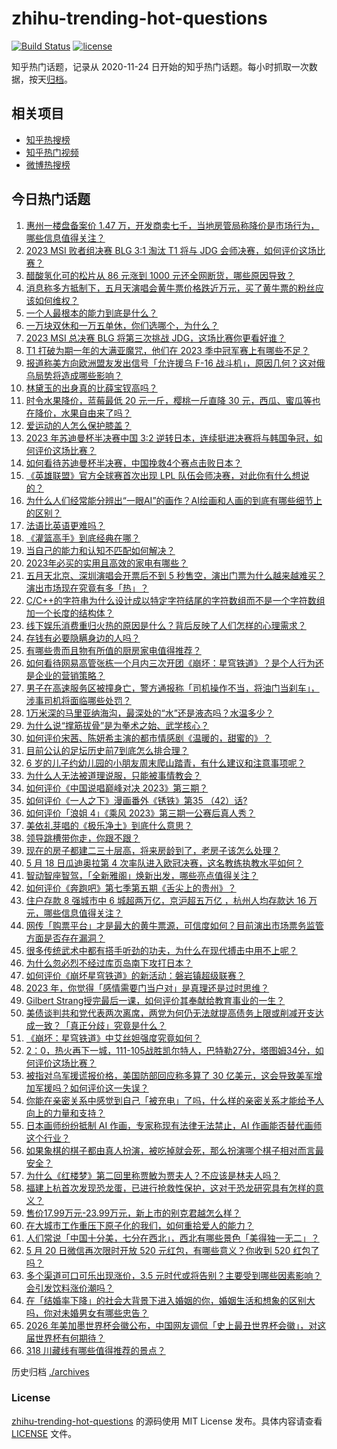# zhihu-trending-hot-questions

[![Build Status](https://github.com/justjavac/zhihu-trending-hot-questions/workflows/ci/badge.svg?branch=master)](https://github.com/justjavac/zhihu-trending-hot-questions/actions)
[![license](https://img.shields.io/github/license/justjavac/zhihu-trending-hot-questions)](https://github.com/justjavac/zhihu-trending-hot-questions/blob/master/LICENSE)

知乎热门话题，记录从 2020-11-24
日开始的知乎热门话题。每小时抓取一次数据，按天[归档](./archives)。

## 相关项目

- [知乎热搜榜](https://github.com/justjavac/zhihu-trending-top-search)
- [知乎热门视频](https://github.com/justjavac/zhihu-trending-hot-video)
- [微博热搜榜](https://github.com/justjavac/weibo-trending-hot-search)

## 今日热门话题

<!-- BEGIN -->
<!-- 最后更新时间 Sun May 21 2023 05:11:56 GMT+0800 (China Standard Time) -->

1. [惠州一楼盘备案价 1.47 万，开发商卖七千，当地房管局称降价是市场行为，哪些信息值得关注？](https://www.zhihu.com/question/602034551)
1. [2023 MSI 败者组决赛 BLG 3:1 淘汰 T1 将与 JDG 会师决赛，如何评价这场比赛？](https://www.zhihu.com/question/602081462)
1. [醋酸氢化可的松片从 86 元涨到 1000 元还全网断货，哪些原因导致？](https://www.zhihu.com/question/601956292)
1. [消息称多方抵制下，五月天演唱会黄牛票价格跌近万元，买了黄牛票的粉丝应该如何维权？](https://www.zhihu.com/question/601943204)
1. [一个人最根本的能力到底是什么？](https://www.zhihu.com/question/563874394)
1. [一万块双休和一万五单休，你们选哪个，为什么？](https://www.zhihu.com/question/399436444)
1. [2023 MSI 总决赛 BLG 将第三次挑战 JDG，这场比赛你更看好谁？](https://www.zhihu.com/question/602131486)
1. [T1 打破为期一年的大满亚魔咒，他们在 2023 季中冠军赛上有哪些不足？](https://www.zhihu.com/question/602130085)
1. [报道称美方向欧洲盟友发出信号「允许援乌 F-16 战斗机」，原因几何？这对俄乌局势将造成哪些影响？](https://www.zhihu.com/question/601915994)
1. [林黛玉的出身真的比薛宝钗高吗？](https://www.zhihu.com/question/599342922)
1. [时令水果降价，蓝莓最低 20 元一斤，樱桃一斤直降 30 元，西瓜、蜜瓜等也在降价，水果自由来了吗？](https://www.zhihu.com/question/602034553)
1. [爱运动的人怎么保护膝盖？](https://www.zhihu.com/question/327413189)
1. [2023 年苏迪曼杯半决赛中国 3:2 逆转日本，连续挺进决赛将与韩国争冠，如何评价这场比赛？](https://www.zhihu.com/question/602150307)
1. [如何看待苏迪曼杯半决赛，中国挽救4个赛点击败日本？](https://www.zhihu.com/question/602136410)
1. [《英雄联盟》官方全球赛首次出现 LPL 队伍会师决赛，对此你有什么想说的？](https://www.zhihu.com/question/602128226)
1. [为什么人们经常能分辨出“一眼AI”的画作？AI绘画和人画的到底有哪些细节上的区别？](https://www.zhihu.com/question/597129798)
1. [法语比英语更难吗？](https://www.zhihu.com/question/581580357)
1. [《灌篮高手》到底经典在哪？](https://www.zhihu.com/question/32042664)
1. [当自己的能力和认知不匹配如何解决？](https://www.zhihu.com/question/601238615)
1. [2023年必买的实用且高效的家电有哪些？](https://www.zhihu.com/question/598538402)
1. [五月天北京、深圳演唱会开票后不到 5 秒售空，演出门票为什么越来越难买？演出市场现在究竟有多「热」？](https://www.zhihu.com/question/601938220)
1. [C/C++的字符串为什么设计成以特定字符结尾的字符数组而不是一个字符数组加一个长度的结构体？](https://www.zhihu.com/question/601875104)
1. [线下娱乐消费重归火热的原因是什么？背后反映了人们怎样的心理需求？](https://www.zhihu.com/question/601938935)
1. [存钱有必要隐瞒身边的人吗？](https://www.zhihu.com/question/483740517)
1. [有哪些贵而且物有所值的厨房家电值得推荐？](https://www.zhihu.com/question/27314367)
1. [如何看待网易高管张栋一个月内三次开团《崩坏：星穹铁道》？是个人行为还是企业的营销策略？](https://www.zhihu.com/question/602000368)
1. [男子在高速服务区被撞身亡，警方通报称「司机操作不当，将油门当刹车」，涉事司机将面临哪些处罚？](https://www.zhihu.com/question/601945252)
1. [1万米深的马里亚纳海沟，最深处的“水”还是液态吗？水温多少？](https://www.zhihu.com/question/601404211)
1. [为什么说“撑筋拔骨”是为拳术之始、武学核心？](https://www.zhihu.com/question/593428471)
1. [如何评价宋茜、陈妍希主演的都市情感剧《温暖的，甜蜜的》？](https://www.zhihu.com/question/598967467)
1. [目前公认的足坛历史前7到底怎么排合理？](https://www.zhihu.com/question/338288462)
1. [6 岁的儿子约幼儿园的小朋友周末爬山踏青，有什么建议和注意事项呢？](https://www.zhihu.com/question/587328689)
1. [为什么人无法被道理说服，只能被事情教会？](https://www.zhihu.com/question/599969580)
1. [如何评价《中国说唱巅峰对决 2023》第三期？](https://www.zhihu.com/question/602080435)
1. [如何评价《一人之下》漫画番外《锈铁》第35 （42）话?](https://www.zhihu.com/question/601993938)
1. [如何评价「浪姐 4」《乘风 2023》第三期一公赛后真人秀？](https://www.zhihu.com/question/602047177)
1. [美依礼芽唱的《极乐净土》到底什么意思？](https://www.zhihu.com/question/601044270)
1. [领导跳槽带你走，你跟不跟？](https://www.zhihu.com/question/433804952)
1. [现在的房子都建二三十层高，将来房龄到了，老房子该怎么处理？](https://www.zhihu.com/question/440200131)
1. [5 月 18 日瓜迪奥拉第 4 次率队进入欧冠决赛，这名教练执教水平如何？](https://www.zhihu.com/question/601735678)
1. [智动智座智驾，「全新雅阁」焕新出发，哪些亮点值得关注？](https://www.zhihu.com/question/601898739)
1. [如何评价《奔跑吧》第七季第五期《舌尖上的贵州》？](https://www.zhihu.com/question/601948549)
1. [住户存款 8 强城市中 6 城超两万亿，京沪超五万亿 ，杭州人均存款达 16 万元，哪些信息值得关注？](https://www.zhihu.com/question/602072912)
1. [网传「购票平台」才是最大的黄牛票源，可信度如何？目前演出市场票务监管方面是否存在漏洞？](https://www.zhihu.com/question/601940151)
1. [很多传统武术中都有搭手听劲的功夫，为什么在现代搏击中用不上呢？](https://www.zhihu.com/question/601956808)
1. [为什么忽必烈不经过库页岛南下攻打日本？](https://www.zhihu.com/question/35856128)
1. [如何评价《崩坏星穹铁道》的新活动：磐岩镇超级联赛？](https://www.zhihu.com/question/601862628)
1. [2023 年，你觉得「感情需要门当户对」是真理还是过时思维？](https://www.zhihu.com/question/599386736)
1. [Gilbert Strang授完最后一课，如何评价其奉献给教育事业的一生？](https://www.zhihu.com/question/601358476)
1. [美债谈判共和党代表两次离席，两党为何仍无法就提高债务上限或削减开支达成一致？「真正分歧」究竟是什么？](https://www.zhihu.com/question/602041084)
1. [《崩坏：星穹铁道》中艾丝妲强度究竟如何？](https://www.zhihu.com/question/598926996)
1. [2：0，热火再下一城，111-105战胜凯尔特人，巴特勒27分，塔图姆34分，如何评价这场比赛？](https://www.zhihu.com/question/602044141)
1. [被指对乌军援谎报价格，美国防部回应称多算了 30 亿美元，这会导致美军增加军援吗？如何评价这一失误？](https://www.zhihu.com/question/601870674)
1. [你能在亲密关系中感觉到自己「被充电」了吗，什么样的亲密关系才能给予人向上的力量和支持？](https://www.zhihu.com/question/599385775)
1. [日本画师纷纷抵制 AI 作画，专家称现有法律无法禁止，AI 作画能否替代画师这个行业？](https://www.zhihu.com/question/550997249)
1. [如果象棋的棋子都由真人扮演，被吃掉就会死，那么扮演哪个棋子相对而言最安全？](https://www.zhihu.com/question/601853961)
1. [为什么《红楼梦》第二回里称贾敏为贾夫人？不应该是林夫人吗？](https://www.zhihu.com/question/28633927)
1. [福建上杭首次发现恐龙蛋，已进行抢救性保护，这对于恐龙研究具有怎样的意义？](https://www.zhihu.com/question/601870774)
1. [售价17.99万元-23.99万元，新上市的别克君越怎么样？](https://www.zhihu.com/question/601181774)
1. [在大城市工作重压下原子化的我们，如何重拾爱人的能力？](https://www.zhihu.com/question/599385566)
1. [人们常说「中国十分美，七分在西北」，西北有哪些景色「美得独一无二」？](https://www.zhihu.com/question/601270512)
1. [5 月 20 日微信再次限时开放 520 元红包，有哪些意义？你收到 520 红包了吗？](https://www.zhihu.com/question/602047458)
1. [多个渠道可口可乐出现涨价，3.5 元时代或将告别？主要受到哪些因素影响？会引发饮料涨价潮吗？](https://www.zhihu.com/question/601981279)
1. [在「结婚率下降」的社会大背景下进入婚姻的你，婚姻生活和想象的区别大吗，你对未婚男女有哪些忠告？](https://www.zhihu.com/question/599386224)
1. [2026 年美加墨世界杯会徽公布，中国网友调侃「史上最丑世界杯会徽」，对这届世界杯有何期待？](https://www.zhihu.com/question/601689800)
1. [318 川藏线有哪些值得推荐的景点？](https://www.zhihu.com/question/599881063)

<!-- END -->

历史归档 [./archives](./archives)

### License

[zhihu-trending-hot-questions](https://github.com/justjavac/zhihu-trending-hot-questions)
的源码使用 MIT License 发布。具体内容请查看 [LICENSE](./LICENSE) 文件。
